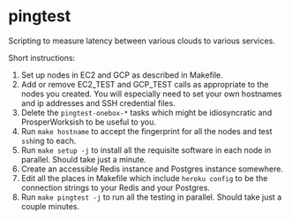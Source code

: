 # pingtest

Scripting to measure latency between various clouds to various
services.

Short instructions:

1. Set up nodes in EC2 and GCP as described in Makefile.
2. Add or remove EC2_TEST and GCP_TEST calls as appropriate to the
   nodes you created.  You will especially need to set your own
   hostnames and ip addresses and SSH credential files.
3. Delete the `pingtest-onebox-*` tasks which might be idiosyncratic and
   ProsperWorksish to be useful to you.
4. Run `make hostname` to accept the fingerprint for all the nodes and
   test `ssh`ing to each.
5. Run `make setup -j` to install all the requisite software in each
   node in parallel.  Should take just a minute.
6. Create an accessible Redis instance and Postgres instance somewhere.
7. Edit all the places in Makefile which include `heroku config` to be
   the connection strings to your Redis and your Postgres.
8. Run `make pingtest -j` to run all the testing in parallel.  Should
   take just a couple minutes.